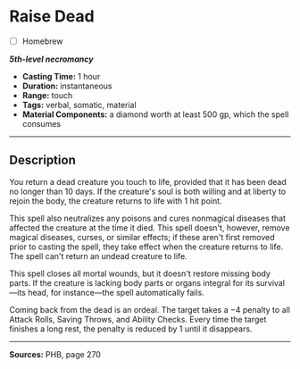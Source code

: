 # Raise Dead
- [ ] Homebrew

***5th-level necromancy***
- **Casting Time:** 1 hour
- **Duration:** instantaneous
- **Range:** touch
- **Tags:** verbal, somatic, material
- **Material Components:** a diamond worth at least 500 gp, which the spell consumes

---

## Description
You return a dead creature you touch to life, provided that it has been dead no longer than 10 days.
If the creature's soul is both willing and at liberty to rejoin the body, the creature returns to life with 1 hit point.

This spell also neutralizes any poisons and cures nonmagical diseases that affected the creature at the time it died.
This spell doesn't, however, remove magical diseases, curses, or similar effects; if these aren't first removed prior to casting the spell, they take effect when the creature returns to life.
The spell can't return an undead creature to life.

This spell closes all mortal wounds, but it doesn't restore missing body parts.
If the creature is lacking body parts or organs integral for its survival&mdash;its head, for instance&mdash;the spell automatically fails.

Coming back from the dead is an ordeal.
The target takes a −4 penalty to all Attack Rolls, Saving Throws, and Ability Checks.
Every time the target finishes a long rest, the penalty is reduced by 1 until it disappears.

---

**Sources:** PHB, page 270
